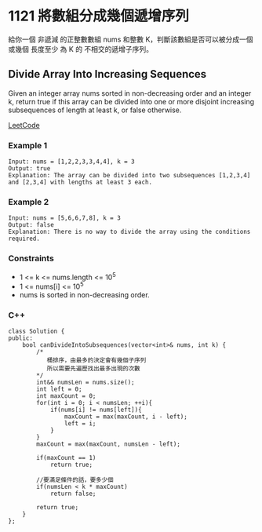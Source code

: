 # 1121 將數組分成幾個遞增序列

給你一個 非遞減 的正整數數組 nums 和整數 K，判斷該數組是否可以被分成一個或幾個 長度至少 為 K 的 不相交的遞增子序列。

## Divide Array Into Increasing Sequences

Given an integer array nums sorted in non-decreasing order and an integer k, 
return true if this array can be divided into one or more disjoint increasing subsequences of length at least k, or false otherwise.

[LeetCode](https://leetcode-cn.com/problems/divide-array-into-increasing-sequences/)

### Example 1

```
Input: nums = [1,2,2,3,3,4,4], k = 3
Output: true
Explanation: The array can be divided into two subsequences [1,2,3,4] and [2,3,4] with lengths at least 3 each.
```

### Example 2

```
Input: nums = [5,6,6,7,8], k = 3
Output: false
Explanation: There is no way to divide the array using the conditions required.
```

### Constraints

* 1 <= k <= nums.length <= 10<sup>5</sup>
* 1 <= nums[i] <= 10<sup>5</sup>
* nums is sorted in non-decreasing order.

### C++ 

```
class Solution {
public:
    bool canDivideIntoSubsequences(vector<int>& nums, int k) {
        /* 
           桶排序，由最多的決定會有幾個子序列
           所以需要先遍歷找出最多出現的次數
        */
        int&& numsLen = nums.size();
        int left = 0;
        int maxCount = 0;
        for(int i = 0; i < numsLen; ++i){
            if(nums[i] != nums[left]){
                maxCount = max(maxCount, i - left);
                left = i;
            }
        }
        maxCount = max(maxCount, numsLen - left);

        if(maxCount == 1)
            return true;

        //要滿足條件的話，要多少個
        if(numsLen < k * maxCount)
            return false;
                
        return true;
    }
};
```
